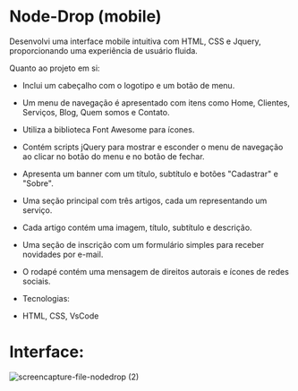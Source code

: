 # Node-Drop (mobile)
Desenvolvi uma interface mobile intuitiva com HTML, CSS e Jquery, proporcionando uma experiência de usuário fluida. 

Quanto ao projeto em si:

- Inclui um cabeçalho com o logotipo e um botão de menu.
- Um menu de navegação é apresentado com itens como Home, Clientes, Serviços, Blog, Quem somos e Contato.
- Utiliza a biblioteca Font Awesome para ícones.
- Contém scripts jQuery para mostrar e esconder o menu de navegação ao clicar no botão do menu e no botão de fechar.
- Apresenta um banner com um título, subtítulo e botões "Cadastrar" e "Sobre".
- Uma seção principal com três artigos, cada um representando um serviço.
- Cada artigo contém uma imagem, título, subtítulo e descrição.
- Uma seção de inscrição com um formulário simples para receber novidades por e-mail.
- O rodapé contém uma mensagem de direitos autorais e ícones de redes sociais.

- Tecnologias:
- HTML, CSS, VsCode


# Interface:
![screencapture-file-nodedrop (2)](https://github.com/gasparguilherme/Node-Drop--mobile--/assets/139807681/4889c986-b5d2-4ac0-9a7d-bc159669d3a5)

